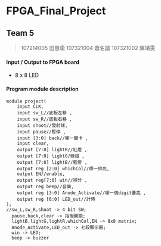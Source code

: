 # FPGA_Final_Project

## Team 5
> 107214005 田惠瑜
> 107321004 蕭名誼
> 107321002 陳靖雯

#### Input / Output to FPGA board
- 8 x 8 LED 



#### Program module description
```verilog=
module project(
    input CLK,
    input sw_L//底板左移 ,
    input sw_R//底板右移 ,
    input shoot//發射球,
    input pause//暫停 ,
    input [3:0] back//哪一關卡 ,
    input clear,
    output [7:0] lightR//紅燈 ,
    output [7:0] lightG/綠燈 ,
    output [7:0] lightB//藍燈 ,
    output reg [2:0] whichCol//哪一排亮, 
    output EN//enable,
    output reg[7:0] win//得分 ,
    output reg beep//音樂,
    output reg [3:0] Anode_Activate//哪一個digit要亮 ,
    output reg [6:0] LED_out//計時
);
//sw_L,sw_R,shoot -> 4 bit SW; 
  pause,back,clear -> 指撥開關; 
  lightB,lightG,lightR,whichCol,EN -> 8x8 matrix;
  Anode_Activate,LED_out -> 七段顯示器; 
  win -> LED; 
  beep -> buzzer
```
